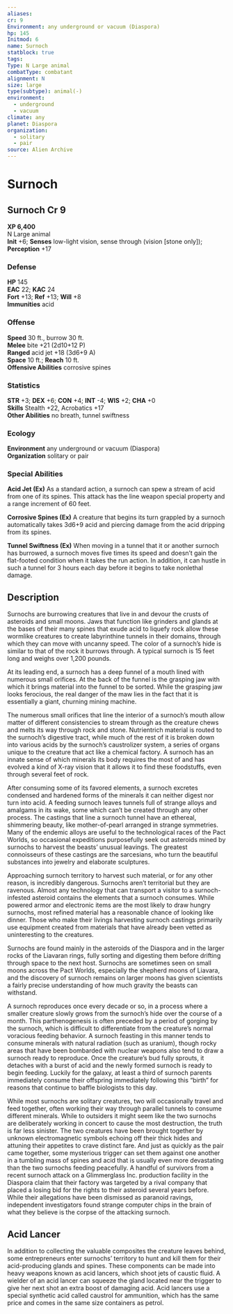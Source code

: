```yaml
---
aliases: 
cr: 9
Environment: any underground or vacuum (Diaspora)
hp: 145
Initmod: 6
name: Surnoch
statblock: true
tags: 
Type: N Large animal
combatType: combatant
alignment: N
size: large
type(subtype): animal(-)
environment:
  - underground
  - vacuum
climate: any
planet: Diaspora
organization:
  - solitary
  - pair
source: Alien Archive
---
```


# Surnoch

## Surnoch Cr 9

**XP 6,400**  
N Large animal  
**Init** +6; **Senses** low-light vision, sense through (vision \[stone only\]); **Perception** +17  

### Defense

**HP** 145  
**EAC** 22; **KAC** 24  
**Fort** +13; **Ref** +13; **Will** +8  
**Immunities** acid  

### Offense

**Speed** 30 ft., burrow 30 ft.  
**Melee** bite +21 (2d10+12 P)  
**Ranged** acid jet +18 (3d6+9 A)  
**Space** 10 ft.; **Reach** 10 ft.  
**Offensive Abilities** corrosive spines

### Statistics

**STR** +3; **DEX** +6; **CON** +4; **INT** -4; **WIS** +2; **CHA** +0  
**Skills** Stealth +22, Acrobatics +17  
**Other Abilities** no breath, tunnel swiftness

### Ecology

**Environment** any underground or vacuum (Diaspora)  
**Organization** solitary or pair

### Special Abilities

**Acid Jet (Ex)** As a standard action, a surnoch can spew a stream of acid from one of its spines. This attack has the line weapon special property and a range increment of 60 feet.

**Corrosive Spines (Ex)** A creature that begins its turn grappled by a surnoch automatically takes 3d6+9 acid and piercing damage from the acid dripping from its spines.

**Tunnel Swiftness (Ex)** When moving in a tunnel that it or another surnoch has burrowed, a surnoch moves five times its speed and doesn’t gain the flat-footed condition when it takes the run action. In addition, it can hustle in such a tunnel for 3 hours each day before it begins to take nonlethal damage.

## Description

Surnochs are burrowing creatures that live in and devour the crusts of asteroids and small moons. Jaws that function like grinders and glands at the bases of their many spines that exude acid to liquefy rock allow these wormlike creatures to create labyrinthine tunnels in their domains, through which they can move with uncanny speed. The color of a surnoch’s hide is similar to that of the rock it burrows through. A typical surnoch is 15 feet long and weighs over 1,200 pounds.

At its leading end, a surnoch has a deep funnel of a mouth lined with numerous small orifices. At the back of the funnel is the grasping jaw with which it brings material into the funnel to be sorted. While the grasping jaw looks ferocious, the real danger of the maw lies in the fact that it is essentially a giant, churning mining machine.

The numerous small orifices that line the interior of a surnoch’s mouth allow matter of different consistencies to stream through as the creature chews and melts its way through rock and stone. Nutrientrich material is routed to the surnoch’s digestive tract, while much of the rest of it is broken down into various acids by the surnoch’s caustrolizer system, a series of organs unique to the creature that act like a chemical factory. A surnoch has an innate sense of which minerals its body requires the most of and has evolved a kind of X-ray vision that it allows it to find these foodstuffs, even through several feet of rock.

After consuming some of its favored elements, a surnoch excretes condensed and hardened forms of the minerals it can neither digest nor turn into acid. A feeding surnoch leaves tunnels full of strange alloys and amalgams in its wake, some which can’t be created through any other process. The castings that line a surnoch tunnel have an ethereal, shimmering beauty, like mother-of-pearl arranged in strange symmetries. Many of the endemic alloys are useful to the technological races of the Pact Worlds, so occasional expeditions purposefully seek out asteroids mined by surnochs to harvest the beasts’ unusual leavings. The greatest connoisseurs of these castings are the sarcesians, who turn the beautiful substances into jewelry and elaborate sculptures.

Approaching surnoch territory to harvest such material, or for any other reason, is incredibly dangerous. Surnochs aren’t territorial but they are ravenous. Almost any technology that can transport a visitor to a surnoch-infested asteroid contains the elements that a surnoch consumes. While powered armor and electronic items are the most likely to draw hungry surnochs, most refined material has a reasonable chance of looking like dinner. Those who make their livings harvesting surnoch castings primarily use equipment created from materials that have already been vetted as uninteresting to the creatures.

Surnochs are found mainly in the asteroids of the Diaspora and in the larger rocks of the Liavaran rings, fully sorting and digesting them before drifting through space to the next host. Surnochs are sometimes seen on small moons across the Pact Worlds, especially the shepherd moons of Liavara, and the discovery of surnoch remains on larger moons has given scientists a fairly precise understanding of how much gravity the beasts can withstand.

A surnoch reproduces once every decade or so, in a process where a smaller creature slowly grows from the surnoch’s hide over the course of a month. This parthenogenesis is often preceded by a period of gorging by the surnoch, which is difficult to differentiate from the creature’s normal voracious feeding behavior. A surnoch feasting in this manner tends to consume minerals with natural radiation (such as uranium), though rocky areas that have been bombarded with nuclear weapons also tend to draw a surnoch ready to reproduce. Once the creature’s bud fully sprouts, it detaches with a burst of acid and the newly formed surnoch is ready to begin feeding. Luckily for the galaxy, at least a third of surnoch parents immediately consume their offspring immediately following this “birth” for reasons that continue to baffle biologists to this day.

While most surnochs are solitary creatures, two will occasionally travel and feed together, often working their way through parallel tunnels to consume different minerals. While to outsiders it might seem like the two surnochs are deliberately working in concert to cause the most destruction, the truth is far less sinister. The two creatures have been brought together by unknown electromagnetic symbols echoing off their thick hides and attuning their appetites to crave distinct fare. And just as quickly as the pair came together, some mysterious trigger can set them against one another in a tumbling mass of spines and acid that is usually even more devastating than the two surnochs feeding peacefully. A handful of survivors from a recent surnoch attack on a Glimmerglass Inc. production facility in the Diaspora claim that their factory was targeted by a rival company that placed a losing bid for the rights to their asteroid several years before. While their allegations have been dismissed as paranoid ravings, independent investigators found strange computer chips in the brain of what they believe is the corpse of the attacking surnoch.

## Acid Lancer

In addition to collecting the valuable composites the creature leaves behind, some entrepreneurs enter surnochs’ territory to hunt and kill them for their acid-producing glands and spines. These components can be made into heavy weapons known as acid lancers, which shoot jets of caustic fluid. A wielder of an acid lancer can squeeze the gland located near the trigger to give her next shot an extra boost of damaging acid. Acid lancers use a special synthetic acid called caustrol for ammunition, which has the same price and comes in the same size containers as petrol.


